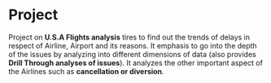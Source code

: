 # Project
Project on **U.S.A Flights analysis** tires to find out the trends of delays in respect of Airline, Airport and its reasons.
It emphasis to go into the depth of the issues by analyzing into different dimensions of data (also provides **Drill Through analyses of issues**).
It analyzes the other important aspect of the Airlines such as **cancellation or diversion**.
